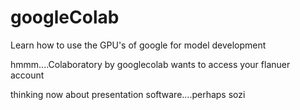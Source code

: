 # googleColab
Learn how to use the GPU's of google for model development

hmmm....Colaboratory by googlecolab
wants to access your flanuer account

thinking now about presentation software....perhaps sozi